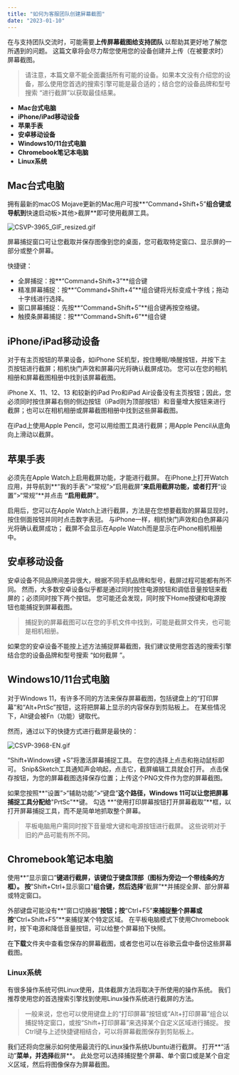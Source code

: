 ```yaml
---
title: "如何为客服团队创建屏幕截图"
date: "2023-01-10"
---
```


在与支持团队交流时，可能需要**上传屏幕截图给支持团队** 以帮助其更好地了解您所遇到的问题。 这篇文章将会尽力帮您使用您的设备创建并上传（在被要求时）屏幕截图。

> 请注意，本篇文章不能全面囊括所有可能的设备。如果本文没有介绍您的设备，那么使用您首选的搜索引擎可能是最合适的；结合您的设备品牌和型号搜索 “进行截屏”以获取最佳结果。

- **Mac台式电脑**
- **iPhone/iPad移动设备**
- **苹果手表**
- **安卓移动设备**
- **Windows10/11台式电脑**
- **Chromebook笔记本电脑**
- **Linux系统**

## **Mac台式电脑**

拥有最新的macOS Mojave更新的Mac用户可按**“Command+Shift+5”**组合键或导航到**快速启动板>其他>截屏**即可使用截屏工具。

![CSVP-3965_GIF_resized.gif](https://get.exness.help/hc/article_attachments/7070541638546/CSVP-3965_GIF_resized.gif)

屏幕捕捉窗口可让您截取并保存图像到您的桌面，您可截取特定窗口、显示屏的一部分或整个屏幕。

快捷键：

- 全屏捕捉：按**“Command+Shift+3”**组合键
- 精准屏幕捕捉：按**“Command+Shift+4”**组合键将光标变成十字线；拖动十字线进行选择。
- 窗口屏幕捕捉：先按**“Command+Shift+5”**组合键再按空格键。
- 触摸条屏幕捕捉：按**“Command+Shift+6”**组合键

## **iPhone/iPad移动设备**

对于有主页按钮的苹果设备，如iPhone SE机型，按住睡眠/唤醒按钮，并按下主页按钮进行截屏；相机快门声效和屏幕闪光将确认截屏成功。 您可以在您的相机相册和屏幕截图相册中找到该屏幕截图。

iPhone X、11、12、13 和较新的iPad Pro和iPad Air设备没有主页按钮；因此，您必须同时按住屏幕右侧的侧边按钮（iPad则为顶部按钮）和音量增大按钮来进行截屏；也可以在相机相册或屏幕截图相册中找到这些屏幕截图。

在iPad上使用Apple Pencil，您可以用绘图工具进行截屏；用Apple Pencil从底角向上滑动以截屏。

## **苹果手表**

必须先在Apple Watch上启用截屏功能，才能进行截屏。 在iPhone上打开Watch应用，并导航到**“我的手表”>“常规”>“启用截屏”**来启用截屏功能，或者打开**“设置”>“常规”**并点击 **“启用截屏”**。

启用后，您可以在Apple Watch上进行截屏，方法是在您想要截取的屏幕显现时，按住侧面按钮并同时点击数字表冠。 与iPhone一样，相机快门声效和白色屏幕闪光将确认截屏成功； 截屏不会显示在Apple Watch而是显示在iPhone相机相册中。

## **安卓移动设备**

安卓设备不同品牌间差异很大，根据不同手机品牌和型号，截屏过程可能都有所不同。 然而，大多数安卓设备似乎都是通过同时按住电源按钮和调低音量按钮来截屏的；必须同时按下两个按钮。 您可能还会发现，同时按下Home按键和电源按钮也能捕捉到屏幕截图。

> 捕捉到的屏幕截图可以在您的手机文件中找到，可能是截屏文件夹，也可能是相机相册。

如果您的安卓设备不能按上述方法捕捉屏幕截图，我们建议使用您首选的搜索引擎结合您的设备品牌和型号搜索 “如何截屏 ”。

## **Windows10/11台式电脑**

对于Windows 11，有许多不同的方法来保存屏幕截图，包括键盘上的“打印屏幕”和“Alt+PrtSc”按钮，这将把屏幕上显示的内容保存到剪贴板上。 在某些情况下，Alt键会被Fn（功能）键取代。

然而，通过以下的快捷方式进行截屏是最快的：

![CSVP-3968-EN.gif](https://get.exness.help/hc/article_attachments/7070541514898/CSVP-3968-EN.gif)

“Shift+Windows键 +S”将激活屏幕捕捉工具。 在您的选择上点击和拖动鼠标即可。 Snip&Sketch工具通知声会响起，点击它，截屏编辑工具就会打开。 点击保存按钮，为您的屏幕截图选择保存位置；上传这个PNG文件作为您的屏幕截图。

如果您按照**“设置”>“辅助功能”>“键盘”**这个路径，Windows 11可以让您把屏幕捕捉工具分配给**"PrtSc"**键。 勾选 **“使用打印屏幕按钮打开屏幕截取”**框，以打开屏幕捕捉工具，而不是简单地抓取整个屏幕。

> 平板电脑用户需同时按下音量增大键和电源按钮进行截屏。 这些说明对于旧的产品可能有所不同。

## **Chromebook笔记本电脑**

使用**“显示窗口”**键进行截屏，该键位于键盘顶部（图标为旁边一个带线条的方框）。 按**"Shift+Ctrl+显示窗口"**组合键，然后选择**“截屏”**并捕捉全屏、部分屏幕或特定窗口。

外部键盘可能没有**“窗口切换器”**按钮；按**“Ctrl+F5”**来捕捉整个屏幕或按**“Ctrl+Shift+F5”**来捕捉某个特定区域。 在平板电脑模式下使用Chromebook时，按下电源和降低音量按钮，可以给整个屏幕拍下快照。

在**下载**文件夹中查看您保存的屏幕截图，或者您也可以在谷歌云盘中备份这些屏幕截图。

### **Linux系统**

有很多操作系统可供Linux使用，具体截屏方法将取决于所使用的操作系统。 我们推荐使用您的首选搜索引擎找到使用Linux操作系统进行截屏的方法。

> 一般来说，您也可以使用键盘上的“打印屏幕”按钮或“Alt+打印屏幕”组合以捕捉特定窗口，或按“Shift+打印屏幕”来选择某个自定义区域进行捕捉。 按Ctrl键与上述快捷键相结合，可以将屏幕截图保存到剪贴板上。

我们还将向您展示如何使用最流行的Linux操作系统Ubuntu进行截屏。 打开**“活动”**菜单，并选择**截屏**。 此处您可以选择捕捉整个屏幕、单个窗口或是某个自定义区域，然后将图像保存为屏幕截图。
